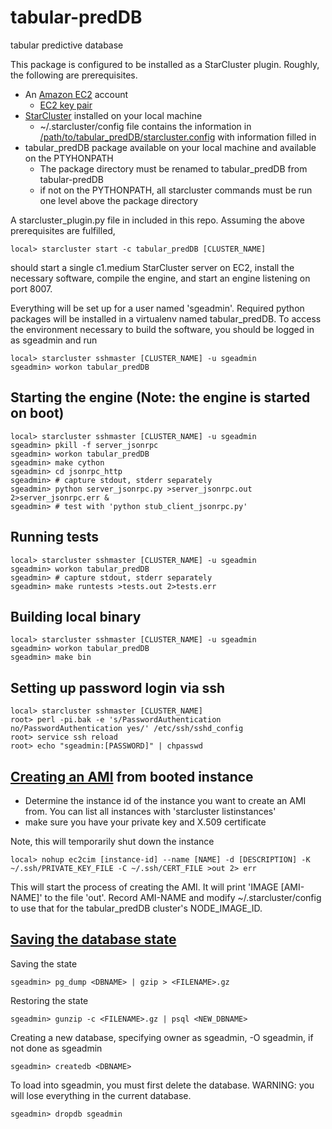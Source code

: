 tabular-predDB
==============

tabular predictive database

This package is configured to be installed as a StarCluster plugin.  Roughly, the following are prerequisites.

* An [Amazon EC2](http://aws.amazon.com/ec2/) account
    * [EC2 key pair](http://docs.aws.amazon.com/AWSEC2/latest/UserGuide/generating-a-keypair.html)
* [StarCluster](http://star.mit.edu/cluster/) installed on your local machine
    * ~/.starcluster/config file contains the information in [/path/to/tabular_predDB/starcluster.config](https://github.com/mit-probabilistic-computing-project/tabular-predDB/blob/master/starcluster.config) with information filled in
* tabular_predDB package available on your local machine and available on the PTYHONPATH
    * The package directory must be renamed to tabular\_predDB from tabular-predDB
    * if not on the PYTHONPATH, all starcluster commands must be run one level above the package directory

A starcluster_plugin.py file in included in this repo.  Assuming the above prerequisites are fulfilled,

    local> starcluster start -c tabular_predDB [CLUSTER_NAME]

should start a single c1.medium StarCluster server on EC2, install the necessary software, compile the engine, and start an engine listening on port 8007.

Everything will be set up for a user named 'sgeadmin'.  Required python packages will be installed in a virtualenv named tabular_predDB.  To access the environment necessary to build the software, you should be logged in as sgeadmin and run

    local> starcluster sshmaster [CLUSTER_NAME] -u sgeadmin
    sgeadmin> workon tabular_predDB


Starting the engine (Note: the engine is started on boot)
---------------------------
    local> starcluster sshmaster [CLUSTER_NAME] -u sgeadmin
    sgeadmin> pkill -f server_jsonrpc
    sgeadmin> workon tabular_predDB
    sgeadmin> make cython
    sgeadmin> cd jsonrpc_http
    sgeadmin> # capture stdout, stderr separately
    sgeadmin> python server_jsonrpc.py >server_jsonrpc.out 2>server_jsonrpc.err &
    sgeadmin> # test with 'python stub_client_jsonrpc.py'

Running tests
---------------------------
    local> starcluster sshmaster [CLUSTER_NAME] -u sgeadmin
    sgeadmin> workon tabular_predDB
    sgeadmin> # capture stdout, stderr separately
    sgeadmin> make runtests >tests.out 2>tests.err

Building local binary
-------------------------------------------------
    local> starcluster sshmaster [CLUSTER_NAME] -u sgeadmin
    sgeadmin> workon tabular_predDB
    sgeadmin> make bin

Setting up password login via ssh
---------------------------------
    local> starcluster sshmaster [CLUSTER_NAME]
    root> perl -pi.bak -e 's/PasswordAuthentication no/PasswordAuthentication yes/' /etc/ssh/sshd_config
    root> service ssh reload
    root> echo "sgeadmin:[PASSWORD]" | chpasswd

## [Creating an AMI](http://docs.aws.amazon.com/AWSEC2/latest/CommandLineReference/ApiReference-cmd-CreateImage.html) from booted instance

* Determine the instance id of the instance you want to create an AMI from.  You can list all instances with 'starcluster listinstances'
* make sure you have your private key and X.509 certificate

Note, this will temporarily shut down the instance

    local> nohup ec2cim [instance-id] --name [NAME] -d [DESCRIPTION] -K ~/.ssh/PRIVATE_KEY_FILE -C ~/.ssh/CERT_FILE >out 2> err


This will start the process of creating the AMI.  It will print 'IMAGE [AMI-NAME]' to the file 'out'.  Record AMI-NAME and modify ~/.starcluster/config to use that for the tabular_predDB cluster's NODE\_IMAGE\_ID.

<!---
Caching HTTPS password
----------------------
When a StarCluster machine is spun up, its .git origin is changed to the github https address.  You can perform git operations but github repo operations will require a password.  You can cache the password by performing the following operations (from the related github [help page](https://help.github.com/articles/set-up-git#password-caching))

     sgeadmin> git config --global credential.helper cache
     sgeadmin> git config --global credential.helper 'cache --timeout=3600'

This requires git 1.7.10 or higher.  To get on ubuntu, do
sudo add-apt-repository ppa:git-core/ppa
sudo apt-get update
sudo apt-get install -y git
--->

[Saving the database state](http://www.postgresql.org/docs/9.1/static/backup-dump.html)
-----------------------
Saving the state

    sgeadmin> pg_dump <DBNAME> | gzip > <FILENAME>.gz

Restoring the state

    sgeadmin> gunzip -c <FILENAME>.gz | psql <NEW_DBNAME>

Creating a new database, specifying owner as sgeadmin, -O sgeadmin, if not done as sgeadmin

    sgeadmin> createdb <DBNAME>

To load into sgeadmin, you must first delete the database.  WARNING: you will lose everything in the current database.

    sgeadmin> dropdb sgeadmin
